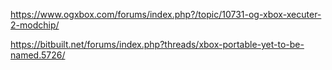 https://www.ogxbox.com/forums/index.php?/topic/10731-og-xbox-xecuter-2-modchip/

https://bitbuilt.net/forums/index.php?threads/xbox-portable-yet-to-be-named.5726/
